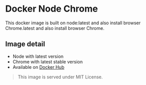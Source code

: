 # Docker Node Chrome

This docker image is built on node:latest and also install browser Chrome.latest
and also install browser Chrome.

## Image detail
* Node with latest version
* Chrome with latest stable version
* Available on [Docker Hub](https://hub.docker.com/r/paulnguyenmn/docker-node-chrome/)

> This image is served under MIT License.
